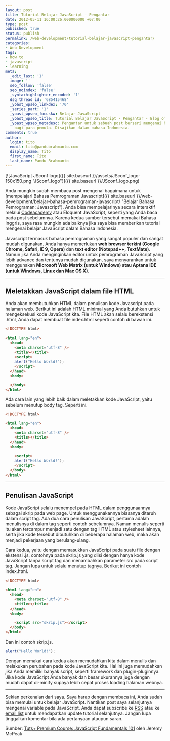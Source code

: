 ```yaml
---
layout: post
title: Tutorial Belajar JavaScript - Pengantar
date: 2012-05-11 16:00:26.000000000 +07:00
type: post
published: true
status: publish
permalink: /web-development/tutorial-belajar-javascript-pengantar/
categories:
- Web Development
tags:
- how to
- javascript
- learning
meta:
  _edit_last: '1'
  image: ''
  seo_follow: 'false'
  seo_noindex: 'false'
  _syntaxhighlighter_encoded: '1'
  dsq_thread_id: '685415468'
  _yoast_wpseo_linkdex: '70'
  _series_part: '1'
  _yoast_wpseo_focuskw: Belajar JavaScript
  _yoast_wpseo_title: Tutorial Belajar JavaScript - Pengantar - Blog of Tito Pandu
  _yoast_wpseo_metadesc: Pengantar untuk sebuah post berseri mengenai belajar JavaScript
    bagi para pemula. Disajikan dalam bahasa Indonesia.
comments: true
author:
  login: tito
  email: tito@pandubrahmanto.com
  display_name: Tito
  first_name: Tito
  last_name: Pandu Brahmanto
---
```

[![JavaScript JSconf logo]({{ site.baseurl }}/assets/JSconf_logo-150x150.png "JSconf_logo")]({{ site.baseurl }}/JSconf_logo.png)

Anda mungkin sudah membaca post mengenai bagaimana untuk [mempelajari Bahasa Pemrograman Javascript]({{ site.baseurl }}/web-development/belajar-bahasa-pemrograman-javascript/ "Belajar Bahasa Pemrograman: Javascript"). Anda bisa mempelajarinya secara interaktif melalui [Codeacademy](http://www.codecademy.com/ "Learn to Code, Codeacademy") atau Eloquent JavaScript, seperti yang Anda baca pada post sebelumnya. Karena kedua sumber tersebut memakai Bahasa Inggris, saya rasa mungkin ada baiknya jika saya bisa memberikan tutorial mengenai belajar JavaScript dalam Bahasa Indonesia.  

Javascript termasuk bahasa pemrograman yang sangat populer dan sangat mudah digunakan. Anda hanya memerlukan **web browser terkini (Google Chrome, Safari, IE 9, Opera)** dan **text editor (Notepad++, TextMate)**. Namun jika Anda menginginkan editor untuk pemrograman JavaScript yang lebih advance dan tentunya mudah digunakan, saya menyarankan untuk menggunakan **Microsoft Web Matrix (untuk Windows) atau Aptana IDE (untuk Windows, Linux dan Mac OS X)**.

* * *

## Meletakkan JavaScript dalam file HTML

Anda akan membutuhkan HTML dalam penulisan kode Javascript pada halaman web. Berikut ini adalah HTML minimal yang Anda butuhkan untuk mengeksekusi kode JavaScript kita. File HTML akan selalu berekstensi .html, Anda dapat membuat file index.html seperti contoh di bawah ini.

```html
<!DOCTYPE html>

<html lang="en">
  <head>
    <meta charset="utf-8" />
    <title></title>
    <script>
    alert("Hello World!");
    </script>
  </head>
  <body>

  </body>
</html>
```

Ada cara lain yang lebih baik dalam meletakkan kode JavaScript, yaitu sebelum menutup body tag. Seperti ini.

```html
<!DOCTYPE html>

<html lang="en">
  <head>
    <meta charset="utf-8" />
    <title></title>
  </head>
  <body>

    <script>
    alert("Hello World!");
    </script>
  </body>
</html>
```

* * *

## Penulisan JavaScript

Kode JavaScript selalu menempel pada HTML dalam penggunaannya sebagai skrip pada web page. Untuk menggunakannya biasanya ditaruh dalam script tag. Ada dua cara penulisan JavaScript, pertama adalah menulisnya di dalam tag seperti contoh sebelumnya. Namun menulis seperti itu akan tercampur menjadi satu dengan tag HTML atau stylesheet lainnya, serta jika kode tersebut dibutuhkan di beberapa halaman web, maka akan menjadi pekerjaan yang berulang-ulang.

Cara kedua, yaitu dengan memasukkan JavaScript pada suatu file dengan ekstensi .js, contohnya pada skrip.js yang diisi dengan hanya kode JavaScript tanpa script tag dan menambahkan parameter src pada script tag. Jangan lupa untuk selalu menutup tagnya. Berikut ini contoh index.html.

```html
<!DOCTYPE html>

<html lang="en">
  <head>
    <meta charset="utf-8" />
    <title></title>
  </head>
  <body>

    <script src="skrip.js"></script>
  </body>
</html>
```

Dan ini contoh skrip.js.

```javascript
alert("Hello World!");
```

Dengan memakai cara kedua akan memudahkan kita dalam menulis dan melakukan perubahan pada kode JavaScript kita. Hal ini juga memudahkan jika Anda memiliki banyak script, seperti framework dan plugin-pluginnya. Jika kode JavaScript Anda banyak dan besar ukurannya juga dengan mudah dapat di-minify supaya lebih cepat proses loading halaman webnya.

* * *

Sekian perkenalan dari saya. Saya harap dengan membaca ini, Anda sudah bisa memulai untuk belajar JavaScript. Nantikan post saya selanjutnya mengenai variable pada JavaScript. Anda dapat subscribe ke [RSS](http://feeds.feedburner.com/TitoPanduPersonalBlog "RSS dari Tito Pandu Personal Blog") atau ke [email list](http://eepurl.com/lFtwn) untuk mendapatkan update tutorial selanjutnya. Jangan lupa tinggalkan komentar bila ada pertanyaan ataupun saran.

Sumber: [Tuts+ Premium Course: JavaScript Fundamentals 101](http://tutsplus.com/course/javascript-fundamentals/ "Tuts+ Premium Course: JavaScript Fundamentals 101") oleh Jeremy McPeak
